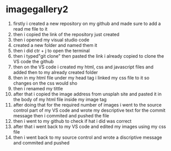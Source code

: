 # imagegallery2

1. firstly i created a new repository  on my github and made sure to add a read me file to it
2. then i copied the link of the repository just created
3. then i opened my visual studio code 
4. created a new folder and named them it 
5. then i did ctr + j to open the terminal 
6. then i typed"git clone" then pasted the link i already copied to clone the VS code the github 
7. then on the VS code i created my html, css and javascript files and added then to my already created folder 
8. then in my html file under my head tag i linked my css file to it so changes on the css would sho
9. then i renamed my tittle 
10. after that i copied the image address from unsplah site and pasted it in the body of my html file inside my image tag
11. after doing that for the required number of images i went to the source control part of my VS code and wrote my descriptive text for the commit message then i commited and pushed the file 
12. then i went to my github to check if hat i did was correct
13. after that i went back to my VS code and edited my images using my css file
14. then i went back to my source control and wrote a discriptive message and commited and pushed 